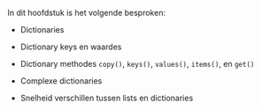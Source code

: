 In dit hoofdstuk is het volgende besproken:

-   Dictionaries

-   Dictionary keys en waardes

-   Dictionary methodes `copy()`, `keys()`, `values()`, `items()`, en
    `get()`

-   Complexe dictionaries

-   Snelheid verschillen tussen lists en dictionaries

